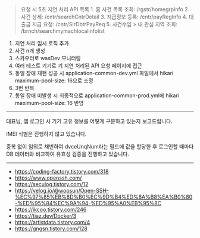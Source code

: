 > 요청 시 5초 지연 처리 API 목록
	1. 홈 사건 목록 조회: /rgstr/homegrpinfo
	2. 사건 상세: /cntr/searchCntrDetail
	3. 지급정보 등록: /cntr/payRegInfo
	4. 대출금 지급 요청: /cntr/SlrDbtrPayReq 
	5. 사건수임 > 내 관심 지역 조회: /brnch/searchmymachlocalinfolist

1. 지연 처리 임시 로직 추가
2. 사건 n개 생성
3. 스카우터로 wasDev 모니터링
4. 여러 테스트 기기로 기 지연 처리된 API 요청 페이지에 접근
5. 동일 장애 재현 성공 시 application-common-dev.yml 파일에서 hikari maximum-pool-size: 16으로 조정
6. 3번 반복
7. 동일 장애 미발생 시 최종적으로 application-common-prod.yml에 hikari maximum-pool-size: 16 반영

***

대표님, 앱 로그인 시 기기 고유 정보를 어떻게 구분하고 있는지 보고드립니다.

IMEI 식별은 진행하지 않고 있습니다. 

중복 없이 임의로 채번하여 dvceUnqNum라는 필드에 값을 할당한 후 로그인할 때마다 DB 데이터와 비교하여 유효성 검증을 진행하고 있습니다.


***

- https://coding-factory.tistory.com/318
- https://www.openssh.com/
- https://seculog.tistory.com/12
- https://velog.io/@woosun/Open-SSH-%EC%97%85%EB%8D%B0%EC%9D%B4%ED%8A%B8%EA%B0%80-%ED%95%84%EC%9A%94-%ED%95%A0%EB%95%8C
- https://ikcoo.tistory.com/246
- https://tiaz.dev/Docker/3
- https://artistdata.tistory.com/4
- https://gngsn.tistory.com/128